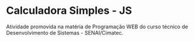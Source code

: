 # Calculadora Simples - JS
 Atividade promovida na matéria de Programação WEB do curso técnico de Desenvolvimento de Sistemas - SENAI/Cimatec.
